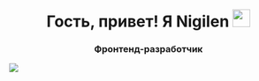 <h1 align="center">Гость, привет! Я Nigilen
<img src="https://github.com/blackcater/blackcater/raw/main/images/Hi.gif" height="32"/></h1>
<h3 align="center">Фронтенд-разработчик</h3>
<img src="https://i.pinimg.com/originals/66/83/3e/66833e07d6fb9eb5d724e47d0c814285.gif">
